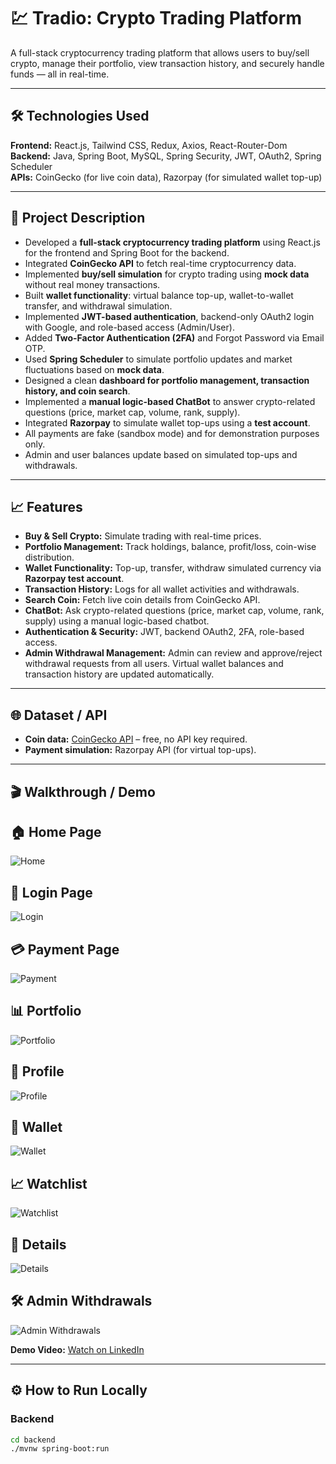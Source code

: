 # 💹 Tradio: Crypto Trading Platform

A full-stack cryptocurrency trading platform that allows users to buy/sell crypto, manage their portfolio, view transaction history, and securely handle funds — all in real-time.

---

## 🛠 Technologies Used

**Frontend:** React.js, Tailwind CSS, Redux, Axios, React-Router-Dom  
**Backend:** Java, Spring Boot, MySQL, Spring Security, JWT, OAuth2, Spring Scheduler  
**APIs:** CoinGecko (for live coin data), Razorpay (for simulated wallet top-up)  

---

## 📄 Project Description

- Developed a **full-stack cryptocurrency trading platform** using React.js for the frontend and Spring Boot for the backend.  
- Integrated **CoinGecko API** to fetch real-time cryptocurrency data.  
- Implemented **buy/sell simulation** for crypto trading using **mock data** without real money transactions.  
- Built **wallet functionality**: virtual balance top-up, wallet-to-wallet transfer, and withdrawal simulation.  
- Implemented **JWT-based authentication**, backend-only OAuth2 login with Google, and role-based access (Admin/User).  
- Added **Two-Factor Authentication (2FA)** and Forgot Password via Email OTP.  
- Used **Spring Scheduler** to simulate portfolio updates and market fluctuations based on **mock data**.  
- Designed a clean **dashboard for portfolio management, transaction history, and coin search**.  
- Implemented a **manual logic-based ChatBot** to answer crypto-related questions (price, market cap, volume, rank, supply).
- Integrated **Razorpay** to simulate wallet top-ups using a **test account**.  
- All payments are fake (sandbox mode) and for demonstration purposes only.  
- Admin and user balances update based on simulated top-ups and withdrawals.

  

---

## 📈 Features

- **Buy & Sell Crypto:** Simulate trading with real-time prices.  
- **Portfolio Management:** Track holdings, balance, profit/loss, coin-wise distribution.  
- **Wallet Functionality:** Top-up, transfer, withdraw simulated currency via **Razorpay test account**.
- **Transaction History:** Logs for all wallet activities and withdrawals.  
- **Search Coin:** Fetch live coin details from CoinGecko API.  
- **ChatBot:** Ask crypto-related questions (price, market cap, volume, rank, supply) using a manual logic-based chatbot.  
- **Authentication & Security:** JWT, backend OAuth2, 2FA, role-based access.
- **Admin Withdrawal Management:** Admin can review and approve/reject withdrawal requests from all users. Virtual wallet balances and transaction history are updated automatically.


---

## 🌐 Dataset / API

- **Coin data:** [CoinGecko API](https://www.coingecko.com/en/api) – free, no API key required.  
- **Payment simulation:** Razorpay API (for virtual top-ups).  

---

## 🎬 Walkthrough / Demo

## 🏠 Home Page  
![Home](https://raw.githubusercontent.com/Khushi-Saraswat/Tradio/main/trading/public/home.PNG)

## 🔐 Login Page  
![Login](https://raw.githubusercontent.com/Khushi-Saraswat/Tradio/main/trading/public/login.PNG)

## 💳 Payment Page  
![Payment](https://raw.githubusercontent.com/Khushi-Saraswat/Tradio/main/trading/public/payment.PNG)

## 📊 Portfolio  
![Portfolio](https://raw.githubusercontent.com/Khushi-Saraswat/Tradio/main/trading/public/portfolio.PNG)

## 👤 Profile  
![Profile](https://raw.githubusercontent.com/Khushi-Saraswat/Tradio/main/trading/public/profile.PNG)

## 👛 Wallet  
![Wallet](https://raw.githubusercontent.com/Khushi-Saraswat/Tradio/main/trading/public/wallet.PNG)

## 📈 Watchlist  
![Watchlist](https://raw.githubusercontent.com/Khushi-Saraswat/Tradio/main/trading/public/watchlist.PNG)

## 📑 Details  
![Details](https://raw.githubusercontent.com/Khushi-Saraswat/Tradio/main/trading/public/details.PNG)

## 🛠️ Admin Withdrawals  
![Admin Withdrawals](https://raw.githubusercontent.com/Khushi-Saraswat/Tradio/main/trading/public/adminwithdrawls.PNG)


**Demo Video:** [Watch on LinkedIn](https://www.linkedin.com/posts/sanya-dureja-13960122a_i-am-thrilled-to-share-that-i-have-successfully-activity-7086478696378724352-QwEw?utm_source=share&utm_medium=member_desktop)  

---

## ⚙️ How to Run Locally

### Backend

```bash
cd backend
./mvnw spring-boot:run
